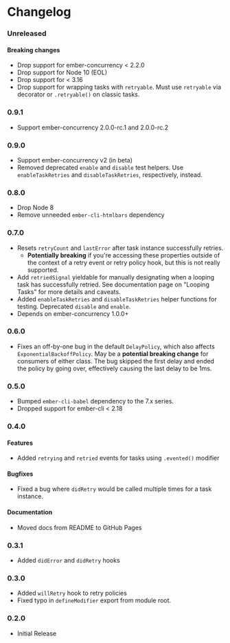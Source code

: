# Changelog

### Unreleased

#### Breaking changes

- Drop support for ember-concurrency < 2.2.0
- Drop support for Node 10 (EOL)
- Drop support for < 3.16
- Drop support for wrapping tasks with `retryable`.
  Must use `retryable` via decorator or `.retryable()` on classic tasks.

### 0.9.1
- Support ember-concurrency 2.0.0-rc.1 and 2.0.0-rc.2

### 0.9.0
- Support ember-concurrency v2 (in beta)
- Removed deprecated `enable` and `disable` test helpers. Use `enableTaskRetries` and `disableTaskRetries`, respectively, instead.

### 0.8.0
- Drop Node 8
- Remove unneeded `ember-cli-htmlbars` dependency

### 0.7.0

- Resets `retryCount` and `lastError` after task instance successfully retries.
  * **Potentially breaking** if you're accessing these properties outside of the
  context of a retry event or retry policy hook, but this is not really supported.
- Add `retriedSignal` yieldable for manually designating when a looping task
  has successfully retried. See documentation page on "Looping Tasks" for more
  details and caveats.
- Added `enableTaskRetries` and `disableTaskRetries` helper functions for
  testing. Deprecated `disable` and `enable`.
- Depends on ember-concurrency 1.0.0+

### 0.6.0
- Fixes an off-by-one bug in the default `DelayPolicy`, which also affects
  `ExponentialBackoffPolicy`. May be a **potential breaking change** for
  consumers of either class. The bug skipped the first delay and ended the
  policy by going over, effectively causing the last delay to be 1ms.

### 0.5.0
- Bumped `ember-cli-babel` dependency to the 7.x series.
- Dropped support for ember-cli < 2.18

### 0.4.0

#### Features
- Added `retrying` and `retried` events for tasks using `.evented()` modifier

#### Bugfixes
- Fixed a bug where `didRetry` would be called multiple times for a task instance.

#### Documentation
- Moved docs from README to GitHub Pages

### 0.3.1

- Added `didError` and `didRetry` hooks

### 0.3.0

- Added `willRetry` hook to retry policies
- Fixed typo in `defineModifier` export from module root.

### 0.2.0

- Initial Release
